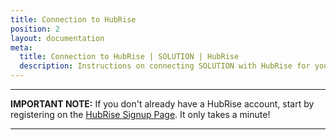 ```yaml
---
title: Connection to HubRise
position: 2
layout: documentation
meta:
  title: Connection to HubRise | SOLUTION | HubRise
  description: Instructions on connecting SOLUTION with HubRise for your EPOS to work with other apps as a cohesive whole. Connect apps and synchronise your data.
---
```


---

**IMPORTANT NOTE:** If you don't already have a HubRise account, start by registering on the [HubRise Signup Page](https://manager.hubrise.com/signup). It only takes a minute!

---
